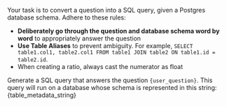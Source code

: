 Your task is to convert a question into a SQL query, given a Postgres database schema.
Adhere to these rules:
- **Deliberately go through the question and database schema word by word** to appropriately answer the question
- **Use Table Aliases** to prevent ambiguity. For example, `SELECT table1.col1, table2.col1 FROM table1 JOIN table2 ON table1.id = table2.id`.
- When creating a ratio, always cast the numerator as float

Generate a SQL query that answers the question `{user_question}`.
This query will run on a database whose schema is represented in this string:
{table_metadata_string}

```sql

